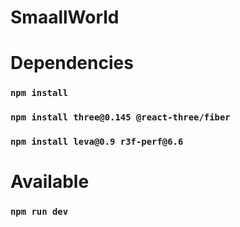 # SmaallWorld

# Dependencies

### `npm install`
### `npm install three@0.145 @react-three/fiber`

### `npm install leva@0.9 r3f-perf@6.6`

# Available

### `npm run dev`
